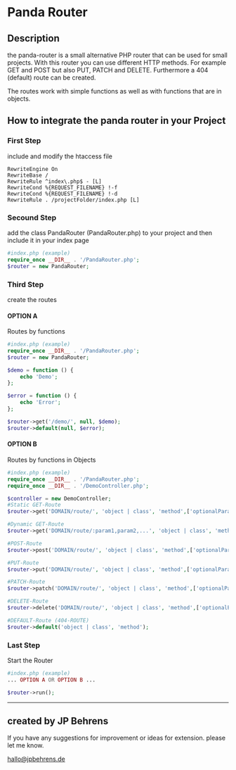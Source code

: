 # Panda Router

## Description

the panda-router is a small alternative PHP router that can be used for small projects. With this router you can use different HTTP methods. For example GET and POST but also PUT, PATCH and DELETE. Furthermore a 404 (default) route can be created.

The routes work with simple functions as well as with functions that are in objects.

## How to integrate the panda router in your Project

### First Step

include and modify the htaccess file

```
RewriteEngine On
RewriteBase /
RewriteRule ^index\.php$ - [L]
RewriteCond %{REQUEST_FILENAME} !-f
RewriteCond %{REQUEST_FILENAME} !-d
RewriteRule . /projectFolder/index.php [L]
```

### Secound Step

add the class PandaRouter (PandaRouter.php) to your project and then include it in your index page

```php
#index.php (example)
require_once __DIR__ . '/PandaRouter.php';
$router = new PandaRouter;

```

### Third Step

create the routes

#### OPTION A

Routes by functions

```php
#index.php (example)
require_once __DIR__ . '/PandaRouter.php';
$router = new PandaRouter;

$demo = function () {
    echo 'Demo';
};

$error = function () {
    echo 'Error';
};

$router->get('/demo/', null, $demo);
$router->default(null, $error);
```

#### OPTION B

Routes by functions in Objects

```php
#index.php (example)
require_once __DIR__ . '/PandaRouter.php';
require_once __DIR__ . '/DemoController.php';

$controller = new DemoController;
#Static GET-Route
$router->get('DOMAIN/route/', 'object | class', 'method',['optionalParams']);

#Dynamic GET-Route
$router->get('DOMAIN/route/:param1,param2,...', 'object | class', 'method',['optionalParams']);

#POST-Route
$router->post('DOMAIN/route/', 'object | class', 'method',['optionalParams']);

#PUT-Route
$router->put('DOMAIN/route/', 'object | class', 'method',['optionalParams']);

#PATCH-Route
$router->patch('DOMAIN/route/', 'object | class', 'method',['optionalParams']);

#DELETE-Route
$router->delete('DOMAIN/route/', 'object | class', 'method',['optionalParams']);

#DEFAULT-Route (404-ROUTE)
$router->default('object | class', 'method');

```
### Last Step
Start the Router

```php
#index.php (example)
... OPTION A OR OPTION B ...

$router->run();
```

---
created by JP Behrens 
---
If you have any suggestions for improvement or ideas for extension. please let me know. 

[hallo@jpbehrens.de](mailto:hallo@jpbehrens.de)